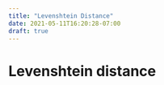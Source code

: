```yaml
---
title: "Levenshtein Distance"
date: 2021-05-11T16:20:28-07:00
draft: true
---
```


<script>
alert('cool');
</script>

# Levenshtein distance
